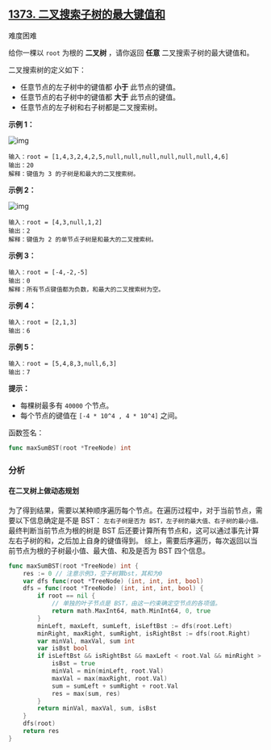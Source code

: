 ## [1373. 二叉搜索子树的最大键值和](https://leetcode-cn.com/problems/maximum-sum-bst-in-binary-tree/)

难度困难

给你一棵以 `root` 为根的 **二叉树** ，请你返回 **任意** 二叉搜索子树的最大键值和。

二叉搜索树的定义如下：

- 任意节点的左子树中的键值都 **小于** 此节点的键值。
- 任意节点的右子树中的键值都 **大于** 此节点的键值。
- 任意节点的左子树和右子树都是二叉搜索树。

 

**示例 1：**

![img](https://assets.leetcode-cn.com/aliyun-lc-upload/uploads/2020/03/07/sample_1_1709.png)

```
输入：root = [1,4,3,2,4,2,5,null,null,null,null,null,null,4,6]
输出：20
解释：键值为 3 的子树是和最大的二叉搜索树。
```

**示例 2：**

![img](https://assets.leetcode-cn.com/aliyun-lc-upload/uploads/2020/03/07/sample_2_1709.png)

```
输入：root = [4,3,null,1,2]
输出：2
解释：键值为 2 的单节点子树是和最大的二叉搜索树。
```

**示例 3：**

```
输入：root = [-4,-2,-5]
输出：0
解释：所有节点键值都为负数，和最大的二叉搜索树为空。
```

**示例 4：**

```
输入：root = [2,1,3]
输出：6
```

**示例 5：**

```
输入：root = [5,4,8,3,null,6,3]
输出：7
```

 

**提示：**

- 每棵树最多有 `40000` 个节点。
- 每个节点的键值在 `[-4 * 10^4 , 4 * 10^4]` 之间。

函数签名：
```go
func maxSumBST(root *TreeNode) int
```
### 分析

#### 在二叉树上做动态规划

为了得到结果，需要以某种顺序遍历每个节点。在遍历过程中，对于当前节点，需要以下信息确定是不是 BST：
`左右子树是否为 BST，左子树的最大值、右子树的最小值。`
最终判断当前节点为根的树是 BST 后还要计算所有节点和，这可以通过事先计算左右子树的和，之后加上自身的键值得到。
综上，需要后序遍历，每次返回以当前节点为根的子树最小值、最大值、和及是否为 BST 四个信息。

```go
func maxSumBST(root *TreeNode) int {
	res := 0 // 注意示例3，空子树算bst，其和为0
	var dfs func(root *TreeNode) (int, int, int, bool)
	dfs = func(root *TreeNode) (int, int, int, bool) {
		if root == nil {
			// 单独的叶子节点是 BST，由这一约束确定空节点的各项值。
			return math.MaxInt64, math.MinInt64, 0, true
		}
		minLeft, maxLeft, sumLeft, isLeftBst := dfs(root.Left)
		minRight, maxRight, sumRight, isRightBst := dfs(root.Right)
		var minVal, maxVal, sum int
		var isBst bool
		if isLeftBst && isRightBst && maxLeft < root.Val && minRight > root.Val {
			isBst = true
			minVal = min(minLeft, root.Val)
			maxVal = max(maxRight, root.Val)
			sum = sumLeft + sumRight + root.Val
			res = max(sum, res)
		}
		return minVal, maxVal, sum, isBst
	}
	dfs(root)
	return res
}
```